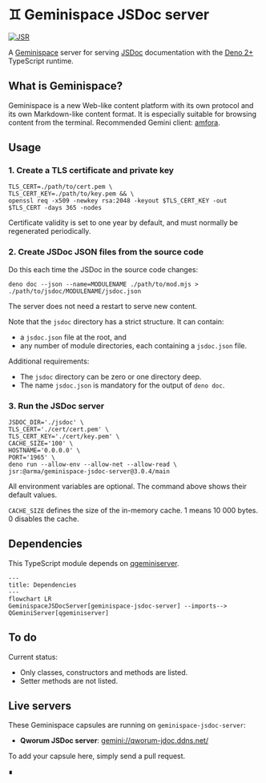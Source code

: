 # ♊️ Geminispace JSDoc server

[![JSR](https://jsr.io/badges/@arma/geminispace-jsdoc-server)](https://jsr.io/@arma/geminispace-jsdoc-server)

A [Geminispace](https://geminiquickst.art/) server for serving [JSDoc](https://jsdoc.app/) documentation with the [Deno 2+](https://deno.com/) TypeScript runtime.

## What is Geminispace?

Geminispace is a new Web-like content platform with its own protocol and its own Markdown-like content format. It is especially suitable for browsing content from the terminal. Recommended Gemini client: [amfora](https://github.com/makew0rld/amfora?tab=readme-ov-file#amfora).

## Usage

### 1. Create a TLS certificate and private key

```shell
TLS_CERT=./path/to/cert.pem \
TLS_CERT_KEY=./path/to/key.pem && \
openssl req -x509 -newkey rsa:2048 -keyout $TLS_CERT_KEY -out $TLS_CERT -days 365 -nodes
```

Certificate validity is set to one year by default, and must normally be regenerated periodically.

### 2. Create JSDoc JSON files from the source code

Do this each time the JSDoc in the source code changes:

```shell
deno doc --json --name=MODULENAME ./path/to/mod.mjs > ./path/to/jsdoc/MODULENAME/jsdoc.json
```

The server does not need a restart to serve new content.

Note that the `jsdoc` directory has a strict structure. It can contain:

- a `jsdoc.json` file at the root, and
- any number of module directories, each containing a `jsdoc.json` file.

Additional requirements:

- The `jsdoc` directory can be zero or one directory deep.
- The name `jsdoc.json` is mandatory for the output of `deno doc`.

### 3. Run the JSDoc server

```shell
JSDOC_DIR='./jsdoc' \
TLS_CERT='./cert/cert.pem' \
TLS_CERT_KEY='./cert/key.pem' \
CACHE_SIZE='100' \
HOSTNAME='0.0.0.0' \
PORT='1965' \
deno run --allow-env --allow-net --allow-read \
jsr:@arma/geminispace-jsdoc-server@3.0.4/main
```

All environment variables are optional. The command above shows their default values.

`CACHE_SIZE` defines the size of the in-memory cache. 1 means 10 000 bytes. 0 disables the cache.

## Dependencies

This TypeScript module depends on [qgeminiserver](https://github.com/doga/qgeminiserver).

```mermaid
---
title: Dependencies
---
flowchart LR
GeminispaceJSDocServer[geminispace-jsdoc-server] --imports--> QGeminiServer[qgeminiserver]
```

## To do

Current status:

- Only classes, constructors and methods are listed.
- Setter methods are not listed.

## Live servers

These Geminispace capsules are running on `geminispace-jsdoc-server`:

- __Qworum JSDoc server__: [gemini://qworum-jdoc.ddns.net/](gemini://qworum-jdoc.ddns.net/)

To add your capsule here, simply send a pull request.

∎
